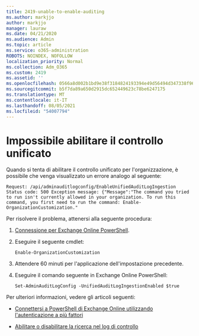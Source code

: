 ```yaml
---
title: 2419-unable-to-enable-auditing
ms.author: markjjo
author: markjjo
manager: lauraw
ms.date: 04/21/2020
ms.audience: Admin
ms.topic: article
ms.service: o365-administration
ROBOTS: NOINDEX, NOFOLLOW
localization_priority: Normal
ms.collection: Adm_O365
ms.custom: 2419
ms.assetid: ''
ms.openlocfilehash: 0566a8d002b1bd9e38f3184824193394e49d56494d347338f96cfcdfdb758f4c
ms.sourcegitcommit: b5f7da89a650d2915dc652449623c78be6247175
ms.translationtype: MT
ms.contentlocale: it-IT
ms.lasthandoff: 08/05/2021
ms.locfileid: "54007794"
---
```

# <a name="unable-to-enable-unified-auditing"></a>Impossibile abilitare il controllo unificato

Quando si tenta di abilitare il controllo unificato per l'organizzazione, è possibile che venga visualizzato un errore analogo al seguente:

```
Request: /api/adminauditlogconfig/EnableUnifiedAuditLogIngestion Status code: 500 Exception message: {"Message":"The command you tried to run isn't currently allowed in your organization. To run this command, you first need to run the command: Enable-OrganizationCustomization."
```

Per risolvere il problema, attenersi alla seguente procedura:

1. [Connessione per Exchange Online PowerShell](https://docs.microsoft.com/powershell/exchange/exchange-online/connect-to-exchange-online-powershell/connect-to-exchange-online-powershell).

2. Eseguire il seguente cmdlet:

   ```
   Enable-OrganizationCustomization
   ```

3. Attendere 60 minuti per l'applicazione dell'impostazione precedente.

4. Eseguire il comando seguente in Exchange Online PowerShell:

   ```
   Set-AdminAuditLogConfig -UnifiedAuditLogIngestionEnabled $true
   ```

Per ulteriori informazioni, vedere gli articoli seguenti:

- [Connettersi a PowerShell di Exchange Online utilizzando l'autenticazione a più fattori](https://docs.microsoft.com/powershell/exchange/exchange-online/connect-to-exchange-online-powershell/mfa-connect-to-exchange-online-powershell)

-  [Abilitare o disabilitare la ricerca nel log di controllo](https://docs.microsoft.com/microsoft-365/compliance/turn-audit-log-search-on-or-off)
